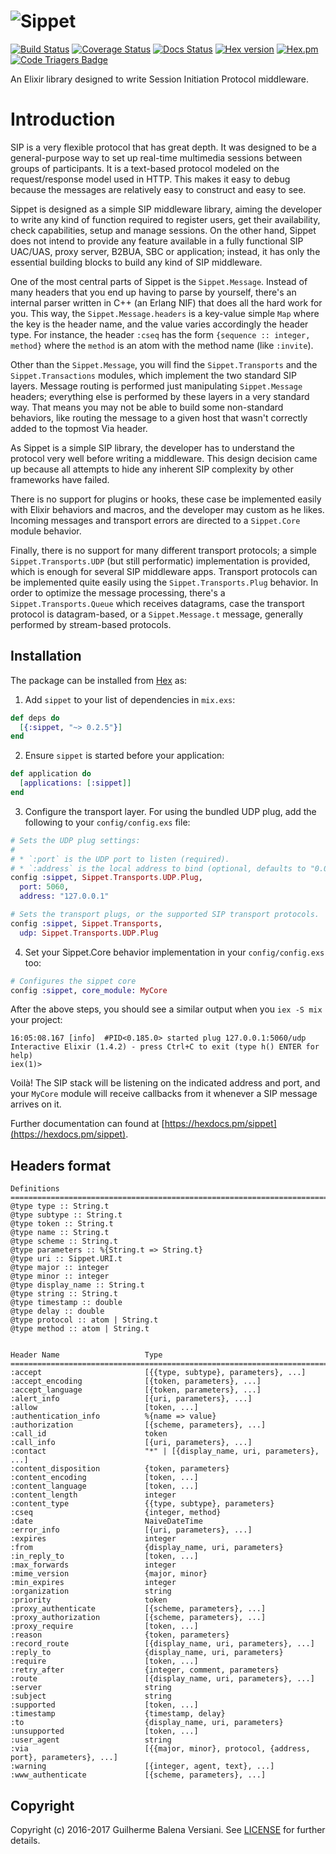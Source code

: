 ![Sippet](http://sippet.github.io/sippet/public/apple-touch-icon-144-precomposed.png)
=========

[![Build Status](https://travis-ci.org/balena/elixir-sippet.svg)](https://travis-ci.org/balena/elixir-sippet)
[![Coverage Status](https://coveralls.io/repos/github/balena/elixir-sippet/badge.svg?branch=master)](https://coveralls.io/github/balena/elixir-sippet?branch=master)
[![Docs Status](https://inch-ci.org/github/balena/elixir-sippet.svg?branch=master)](http://inch-ci.org/github/balena/elixir-sippet)
[![Hex version](https://img.shields.io/hexpm/v/sippet.svg "Hex version")](https://hex.pm/packages/sippet)
[![Hex.pm](https://img.shields.io/hexpm/l/sippet.svg "BSD Licensed")](https://github.com/balena/elixir-sippet/blob/master/LICENSE)
[![Code Triagers Badge](https://www.codetriage.com/balena/elixir-sippet/badges/users.svg)](https://www.codetriage.com/balena/elixir-sippet)

An Elixir library designed to write Session Initiation Protocol middleware.


# Introduction

SIP is a very flexible protocol that has great depth. It was designed to be a
general-purpose way to set up real-time multimedia sessions between groups of
participants. It is a text-based protocol modeled on the request/response model
used in HTTP. This makes it easy to debug because the messages are relatively
easy to construct and easy to see.

Sippet is designed as a simple SIP middleware library, aiming the developer to
write any kind of function required to register users, get their availability,
check capabilities, setup and manage sessions. On the other hand, Sippet does
not intend to provide any feature available in a fully functional SIP UAC/UAS,
proxy server, B2BUA, SBC or application; instead, it has only the essential
building blocks to build any kind of SIP middleware.

One of the most central parts of Sippet is the `Sippet.Message`. Instead of
many headers that you end up having to parse by yourself, there's an internal
parser written in C++ (an Erlang NIF) that does all the hard work for you. This
way, the `Sippet.Message.headers` is a key-value simple `Map` where the key is
the header name, and the value varies accordingly the header type. For
instance, the header `:cseq` has the form `{sequence :: integer, method}` where
the `method` is an atom with the method name (like `:invite`).

Other than the `Sippet.Message`, you will find the `Sippet.Transports` and the
`Sippet.Transactions` modules, which implement the two standard SIP layers.
Message routing is performed just manipulating `Sippet.Message` headers;
everything else is performed by these layers in a very standard way. That means
you may not be able to build some non-standard behaviors, like routing the
message to a given host that wasn't correctly added to the topmost Via header.

As Sippet is a simple SIP library, the developer has to understand the protocol
very well before writing a middleware. This design decision came up because all
attempts to hide any inherent SIP complexity by other frameworks have failed.

There is no support for plugins or hooks, these case be implemented easily with
Elixir behaviors and macros, and the developer may custom as he likes. Incoming
messages and transport errors are directed to a `Sippet.Core` module behavior.

Finally, there is no support for many different transport protocols; a simple
`Sippet.Transports.UDP` (but still performatic) implementation is provided,
which is enough for several SIP middleware apps. Transport protocols can be
implemented quite easily using the `Sippet.Transports.Plug` behavior. In order
to optimize the message processing, there's a `Sippet.Transports.Queue` which
receives datagrams, case the transport protocol is datagram-based, or a
`Sippet.Message.t` message, generally performed by stream-based protocols.


## Installation

The package can be installed from [Hex](https://hex.pm/docs/publish) as:

  1. Add `sippet` to your list of dependencies in `mix.exs`:

```elixir
def deps do
  [{:sippet, "~> 0.2.5"}]
end
```

  2. Ensure `sippet` is started before your application:

```elixir
def application do
  [applications: [:sippet]]
end
```

  3. Configure the transport layer. For using the bundled UDP plug, add the
     following to your `config/config.exs` file:

```elixir
# Sets the UDP plug settings:
#
# * `:port` is the UDP port to listen (required).
# * `:address` is the local address to bind (optional, defaults to "0.0.0.0")
config :sippet, Sippet.Transports.UDP.Plug,
  port: 5060,
  address: "127.0.0.1"

# Sets the transport plugs, or the supported SIP transport protocols.
config :sippet, Sippet.Transports,
  udp: Sippet.Transports.UDP.Plug
```

  4. Set your Sippet.Core behavior implementation in your `config/config.exs`
     too:

```elixir
# Configures the sippet core
config :sippet, core_module: MyCore
```

After the above steps, you should see a similar output when you `iex -S mix`
your project:

```
16:05:08.167 [info]  #PID<0.185.0> started plug 127.0.0.1:5060/udp
Interactive Elixir (1.4.2) - press Ctrl+C to exit (type h() ENTER for help)
iex(1)> 
```

Voilà! The SIP stack will be listening on the indicated address and port, and
your `MyCore` module will receive callbacks from it whenever a SIP message
arrives on it.

Further documentation can found at
[https://hexdocs.pm/sippet](https://hexdocs.pm/sippet).


## Headers format


    Definitions
    =========================================================================
    @type type :: String.t
    @type subtype :: String.t
    @type token :: String.t
    @type name :: String.t
    @type scheme :: String.t
    @type parameters :: %{String.t => String.t}
    @type uri :: Sippet.URI.t
    @type major :: integer
    @type minor :: integer
    @type display_name :: String.t
    @type string :: String.t
    @type timestamp :: double
    @type delay :: double
    @type protocol :: atom | String.t
    @type method :: atom | String.t


    Header Name                   Type
    =========================================================================
    :accept                       [{{type, subtype}, parameters}, ...]
    :accept_encoding              [{token, parameters}, ...]
    :accept_language              [{token, parameters}, ...]
    :alert_info                   [{uri, parameters}, ...]
    :allow                        [token, ...]
    :authentication_info          %{name => value}
    :authorization                [{scheme, parameters}, ...]
    :call_id                      token
    :call_info                    [{uri, parameters}, ...]
    :contact                      "*" | [{display_name, uri, parameters}, ...]
    :content_disposition          {token, parameters}
    :content_encoding             [token, ...]
    :content_language             [token, ...]
    :content_length               integer
    :content_type                 {{type, subtype}, parameters}
    :cseq                         {integer, method}
    :date                         NaiveDateTime
    :error_info                   [{uri, parameters}, ...]
    :expires                      integer
    :from                         {display_name, uri, parameters}
    :in_reply_to                  [token, ...]
    :max_forwards                 integer
    :mime_version                 {major, minor}
    :min_expires                  integer
    :organization                 string
    :priority                     token
    :proxy_authenticate           [{scheme, parameters}, ...]
    :proxy_authorization          [{scheme, parameters}, ...]
    :proxy_require                [token, ...]
    :reason                       {token, parameters}
    :record_route                 [{display_name, uri, parameters}, ...]
    :reply_to                     {display_name, uri, parameters}
    :require                      [token, ...]
    :retry_after                  {integer, comment, parameters}
    :route                        [{display_name, uri, parameters}, ...]
    :server                       string
    :subject                      string
    :supported                    [token, ...]
    :timestamp                    {timestamp, delay}
    :to                           {display_name, uri, parameters}
    :unsupported                  [token, ...]
    :user_agent                   string
    :via                          [{{major, minor}, protocol, {address, port}, parameters}, ...]
    :warning                      [{integer, agent, text}, ...]
    :www_authenticate             [{scheme, parameters}, ...]


## Copyright

Copyright (c) 2016-2017 Guilherme Balena Versiani. See [LICENSE](LICENSE) for
further details.
